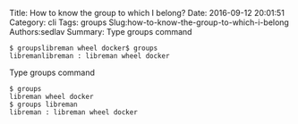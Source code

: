 Title: How to know the group to which I belong?
Date: 2016-09-12 20:01:51
Category: cli
Tags: groups
Slug:how-to-know-the-group-to-which-i-belong
Authors:sedlav
Summary: Type groups command<pre><code>$ groupslibreman wheel docker$ groups libremanlibreman : libreman wheel docker</code></pre>

Type groups command
<pre><code>$ groups
libreman wheel docker
$ groups libreman
libreman : libreman wheel docker
</code></pre>

